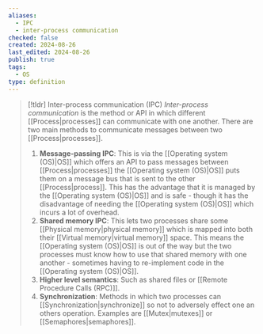 ```yaml
---
aliases:
  - IPC
  - inter-process communication
checked: false
created: 2024-08-26
last_edited: 2024-08-26
publish: true
tags:
  - OS
type: definition
---
```

>[!tldr] Inter-process communication (IPC)
>*Inter-process communication* is the method or API in which different [[Process|processes]] can communicate with one another. There are two main methods to communicate messages between two [[Process|processes]].
>1. **Message-passing IPC**: This is via the [[Operating system (OS)|OS]] which offers an API to pass messages between [[Process|processes]] the [[Operating system (OS)|OS]] puts them on a message bus that is sent to the other [[Process|process]]. This has the advantage that it is managed by the [[Operating system (OS)|OS]] and is safe - though it has the disadvantage of needing the [[Operating system (OS)|OS]] which incurs a lot of overhead. 
>2. **Shared memory IPC**: This lets two processes share some [[Physical memory|physical memory]] which is mapped into both their [[Virtual memory|virtual memory]] space. This means the [[Operating system (OS)|OS]] is out of the way but the two processes must know how to use that shared memory with one another - sometimes having to re-implement code in the [[Operating system (OS)|OS]].
>3. **Higher level semantics**: Such as shared files or [[Remote Procedure Calls (RPC)]].
>4. **Synchronization**: Methods in which two processes can [[Synchronization|synchronize]] so not to adversely effect one an others operation. Examples are [[Mutex|mutexes]] or [[Semaphores|semaphores]].